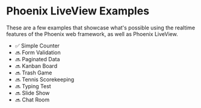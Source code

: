 # Phoenix LiveView Examples

These are a few examples that showcase what's possible using the realtime features of the Phoenix web framework, as well as Phoenix LiveView.

- ✅ Simple Counter
- 🔜 Form Validation
- 🔜 Paginated Data
- 🔜 Kanban Board
- 🔜 Trash Game
- 🔜 Tennis Scorekeeping
- 🔜 Typing Test
- 🔜 Slide Show
- 🔜 Chat Room
